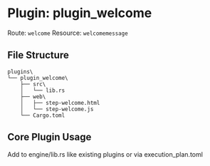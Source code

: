 # Plugin: plugin_welcome

Route: `welcome`
Resource: `welcomemessage`

## File Structure
```
plugins\
└── plugin_welcome\
    ├── src\
    │   └── lib.rs
    ├── web\
    │   ├── step-welcome.html
    │   └── step-welcome.js
    └── Cargo.toml
```

## Core Plugin Usage
Add to engine/lib.rs like existing plugins or via execution_plan.toml

